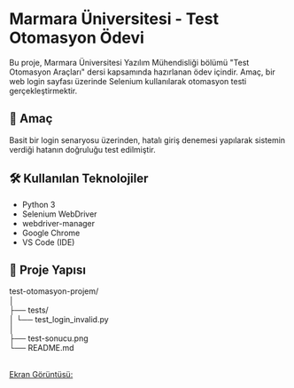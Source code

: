 # Marmara Üniversitesi - Test Otomasyon Ödevi

Bu proje, Marmara Üniversitesi Yazılım Mühendisliği bölümü "Test Otomasyon Araçları" dersi kapsamında hazırlanan ödev içindir. Amaç, bir web login sayfası üzerinde Selenium kullanılarak otomasyon testi gerçekleştirmektir.

## 🎯 Amaç

Basit bir login senaryosu üzerinden, hatalı giriş denemesi yapılarak sistemin verdiği hatanın doğruluğu test edilmiştir.

## 🛠 Kullanılan Teknolojiler

- Python 3
- Selenium WebDriver
- webdriver-manager
- Google Chrome
- VS Code (IDE)

## 📁 Proje Yapısı

test-otomasyon-projem/</br>
│ </br>
├── tests/</br>
│ └── test_login_invalid.py</br>
│</br>
├── test-sonucu.png</br>
└── README.md</br></br>

<a href="https://github.com/ozandeste/test-otomasyon-odev/blob/main/test-sonucu.png">Ekran Görüntüsü:
